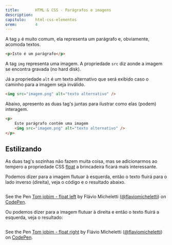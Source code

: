 ```yaml
---
title:       HTML & CSS - Parágrafos e imagens 
description:
capitulo:    html-css-elementos
orem:        4
---
```


A tag `p` é muito comum, ela representa um parágrafo e, obviamente, acomoda textos.

```html
<p>Isto é um parágrafo</p>
```


A tag `img` representa uma imagem. A propriedade `src` diz aonde a imagem se encontra gravada (no hard disk).

Já a propriedade `alt` é um texto alternativo que será exibido caso o caminho para a imagem seja inválido.

```html
<img src="imagem.png" alt="texto alternativo" />
```

Abaixo, apresento as duas tag's juntas para ilustrar como elas (podem) interagem.

```html
<p>
    Este parágrafo contém uma imagem
    <img src="imagem.png" alt="texto alternativo" />
</p>
```




Estilizando
---

As duas tag's sozinhas não fazem muita coisa, mas se adicionarmos ao tempero a propriedade CSS [float](/html-css/float/)
a brincadeira ficará mais interessante.

Podemos dizer para a imagem flutuar à esquerda, então o texto fluirá para o lado inverso (direita), veja o código e o 
resultado abaixo.


<div data-height="428" data-theme-id="2897" data-slug-hash="eIJDv" data-default-tab="null" data-user="flaviomicheletti" class='codepen'><pre><code></code></pre>
<p>See the Pen <a href='http://codepen.io/flaviomicheletti/pen/eIJDv/'>Tom jobim - float left</a> by Flávio Micheletti (<a href='http://codepen.io/flaviomicheletti'>@flaviomicheletti</a>) on <a href='http://codepen.io'>CodePen</a>.</p>
</div><script async src="//codepen.io/assets/embed/ei.js"></script>


Ou podemos dizer para a imagem flutuar à direita e então o texto fluirá a esquerda, veja o resultado:

<div data-height="457" data-theme-id="2897" data-slug-hash="fIqtC" data-default-tab="null" data-user="flaviomicheletti" class='codepen'><pre><code></code></pre>
<p>See the Pen <a href='http://codepen.io/flaviomicheletti/pen/fIqtC/'>Tom jobim - float right</a> by Flávio Micheletti (<a href='http://codepen.io/flaviomicheletti'>@flaviomicheletti</a>) on <a href='http://codepen.io'>CodePen</a>.</p>
</div><script async src="//codepen.io/assets/embed/ei.js"></script>
